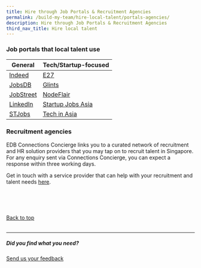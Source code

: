 ```yaml
---
title: Hire through Job Portals & Recruitment Agencies
permalink: /build-my-team/hire-local-talent/portals-agencies/
description: Hire through Job Portals & Recruitment Agencies
third_nav_title: Hire local talent
---
```

### Job portals that local talent use

| General | Tech/Startup-focused |
| -------- | -------- |
| [Indeed](https://sg.indeed.com/hire?co=SG&amp;hl=en&amp;from=gnav-menu-homepage)     | [E27](https://e27.co/jobs/)     |
| [JobsDB](https://employer-sg.jobsdb.com/sg/login?utm_source=jora&amp;utm_medium=referral&amp;utm_content=header_link&amp;utm_campaign=header_link)    | [Glints](https://employers.glints.sg)     |
|  [JobStreet](https://www.jobstreet.com.sg/en/cms/employer/)    | [NodeFlair](https://nodeflair.com/employers)     |
|  [LinkedIn](https://www.linkedin.com/talent/post-a-job?trk=homepage-jobseeker_talent-finder-cta)    | [Startup Jobs Asia](https://startupjobs.asia/auth/signup/startup)     |
|  [STJobs](https://www.stjobs.sg)    | [Tech in Asia](https://www.techinasia.com/jobs/employers?ref=nav-lp-toggle)     |

### Recruitment agencies
EDB Connections Concierge links you to a curated network of recruitment and HR solution providers that you may tap on to recruit talent in Singapore. For any enquiry sent via Connections Concierge, you can expect a response within three working days.&nbsp;

Get in touch with a service provider that can help with your recruitment and talent needs&nbsp;[here](https://www.edb.gov.sg/connections-concierge/service-providers.html?tab=general-service-providers&amp;servicecategory=recruitment&amp;hrsolutions).

<br>
<br>
<br>

[Back to top](#Job-portals-that-local-talent-use)<br><br>

<hr>

##### Did you find what you need?
[Send us your feedback](https://form.gov.sg/642693623cb98f001239be0d)